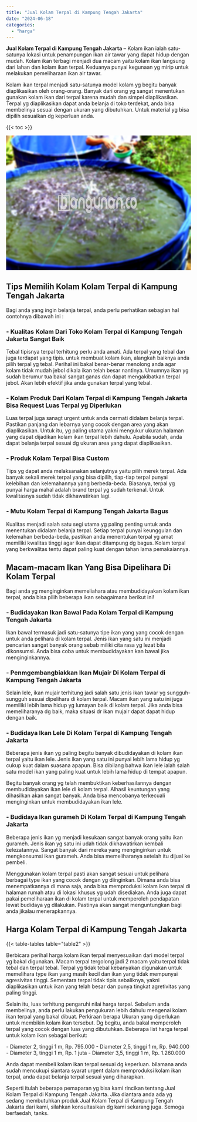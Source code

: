 ```yaml
---
title: "Jual Kolam Terpal di Kampung Tengah Jakarta"
date: "2024-06-18"
categories: 
  - "harga"
---
```


**Jual Kolam Terpal di Kampung Tengah Jakarta** – Kolam ikan ialah satu-satunya lokasi untuk penampungan ikan air tawar yang dapat hidup dengan mudah. Kolam ikan terbagi menjadi dua macam yaitu kolam ikan langsung dari lahan dan kolam ikan terpal. Keduanya punyai kegunaan yg mirip untuk melakukan pemeliharaan ikan air tawar.

Kolam ikan terpal menjadi satu-satunya model kolam yg begitu banyak diaplikasikan oleh orang-orang. Banyak dari orang yg sangat menentukan gunakan kolam ikan dari terpal karena mudah dan simpel diaplikasikan. Terpal yg diaplikasikan dapat anda belanja di toko terdekat, anda bisa membelinya sesuai dengan ukuran yang dibutuhkan. Untuk material yg bisa dipilih sesuaikan dg keperluan anda.

{{< toc >}}

![Jual Kolam Terpal di Kampung Tengah Jakarta](/images/jual-kolam-terpal-46.png)

## Tips Memilih Kolam Kolam Terpal di Kampung Tengah Jakarta

Bagi anda yang ingin belanja terpal, anda perlu perhatikan sebagian hal contohnya dibawah ini :

### \- Kualitas Kolam Dari Toko Kolam Terpal di Kampung Tengah Jakarta Sangat Baik

Tebal tipisnya terpal terhitung perlu anda amati. Ada terpal yang tebal dan juga terdapat yang tipis. untuk membuat kolam ikan, alangkah baiknya anda pilih terpal yg tebal. Perihal ini bakal benar-benar menolong anda agar kolam tidak mudah jebol dikala ikan telah besar nantinya. Umumnya ikan yg sudah berumur tua bakal sangat ganas dan dapat mengakibatkan terpal jebol. Akan lebih efektif jika anda gunakan terpal yang tebal.

### \- Kolam Produk Dari Kolam Terpal di Kampung Tengah Jakarta Bisa Request Luas Terpal yg Diperlukan

Luas terpal juga sanagt urgent untuk anda cermati didalam belanja terpal. Pastikan panjang dan lebarnya yang cocok dengan area yang akan diaplikasikan. Untuk itu, yg paling utama yakni mengukur ukuran halaman yang dapat dijadikan kolam ikan terpal lebih dahulu. Apabila sudah, anda dapat belanja terpal sesuai dg ukuran area yang dapat diaplikasikan.

### \- Produk Kolam Terpal Bisa Custom

Tips yg dapat anda melaksanakan selanjutnya yaitu pilih merek terpal. Ada banyak sekali merek terpal yang bisa dipilih, tiap-tiap terpal punyai kelebihan dan kelemahannya yang berbeda-beda. Biasanya, terpal yg punyai harga mahal adalah brand terpal yg sudah terkenal. Untuk kwalitasnya sudah tidak dikhawatirkan lagi.

### \- Mutu Kolam Terpal di Kampung Tengah Jakarta Bagus

Kualitas menjadi salah satu segi utama yg paling penting untuk anda menentukan didalam belanja terpal. Setiap terpal punyai keunggulan dan kelemahan berbeda-beda, pastikan anda menentukan terpal yg amat memiliki kwalitas tinggi agar ikan dapat ditampung dg bagus. Kolam terpal yang berkwalitas tentu dapat paling kuat dengan tahan lama pemakaiannya.

## Macam-macam Ikan Yang Bisa Dipelihara Di Kolam Terpal

Bagi anda yg menginginkan memeliahara atau membudidayakan kolam ikan terpal, anda bisa pilih beberapa ikan sebagaimana berikut ini!

### \- Budidayakan Ikan Bawal Pada Kolam Terpal di Kampung Tengah Jakarta

Ikan bawal termasuk jadi satu-satunya tipe ikan yang yang cocok dengan untuk anda pelihara di kolam terpal. Jenis ikan yang satu ini menjadi pencarian sangat banyak orang sebab miliki cita rasa yg lezat bila dikonsumsi. Anda bisa coba untuk membudidayakan kan bawal jika menginginkannya.

### \- Penmgembangbiakkan Ikan Mujair Di Kolam Terpal di Kampung Tengah Jakarta

Selain lele, ikan mujair terhitung jadi salah satu jenis ikan tawar yg sungguh-sungguh sesuai dipelihara di kolam terpal. Macam ikan yang satu ini juga memiliki lebih lama hidup yg lumayan baik di kolam terpal. Jika anda bisa memeliharanya dg baik, maka situasi dr ikan mujair dapat dapat hidup dengan baik.

### \- Budidaya Ikan Lele Di Kolam Terpal di Kampung Tengah Jakarta

Beberapa jenis ikan yg paling begitu banyak dibudidayakan di kolam ikan terpal yaitu ikan lele. Jenis ikan yang satu ini punyai lebih lama hidup yg cukup kuat dalam suasana apapun. Bisa dibilang bahwa ikan lele ialah salah satu model ikan yang paling kuat untuk lebih lama hidup di tempat apapun.

Begitu banyak orang yg telah membuktikan keberhasilannya dengan membudidayakan ikan lele di kolam terpal. Alhasil keuntungan yang dihasilkan akan sangat banyak. Anda bisa mencobanya terkecuali menginginkan untuk membudidayakan ikan lele.

### \- Budidaya Ikan gurameh Di Kolam Terpal di Kampung Tengah Jakarta

Beberapa jenis ikan yg menjadi kesukaan sangat banyak orang yaitu ikan gurameh. Jenis ikan yg satu ini udah tidak dikhawatirkan kembali kelezatannya. Sangat banyak dari mereka yang menginginkan untuk mengkonsumsi ikan gurameh. Anda bisa memeliharanya setelah itu dijual ke pembeli.

Menggunakan kolam terpal pasti akan sangat sesuai untuk pelihara berbagai type ikan yang cocok dengan yg diinginkan. Dimana anda bisa menempatkannya di mana saja, anda bisa memproduksi kolam ikan terpal di halaman rumah atau di lokasi khusus yg udah disediakan. Anda juga dapat pakai pemeliharaan ikan di kolam terpal untuk memperoleh pendapatan lewat budidaya yg dilakukan. Pastinya akan sangat menguntungkan bagi anda jikalau menerapkannya.

## Harga Kolam Terpal di Kampung Tengah Jakarta

{{< table-tables table="table2" >}}

Berbicara perihal harga kolam ikan terpal menyesuaikan dari model terpal yg bakal digunakan. Macam terpal tergolong jadi 2 macam yaitu terpal tidak tebal dan terpal tebal. Terpal yg tidak tebal kebanyakan digunakan untuk memelihara type ikan yang masih kecil dan ikan yang tidak mempunyai agresivitas tinggi. Sementara terpal tidak tipis sebaliknya, yakni diaplikasikan untuk ikan yang telah besar dan punya tingkat agretivitas yang paling tinggi.

Selain itu, luas terhitung pengaruhi nilai harga terpal. Sebelum anda membelinya, anda perlu lakukan pengukuran lebih dahulu mengenai kolam ikan terpal yang bakal dibuat. Perkiraan berapa Ukuran yang diperlukan untuk membikin kolam ikan tersebut. Dg begitu, anda bakal memperoleh terpal yang cocok dengan luas yang dibutuhkan. Beberapa list harga terpal untuk kolam ikan sebagai berikut:

\- Diameter 2, tinggi 1 m, Rp. 795.000 - Diameter 2,5, tinggi 1 m, Rp. 940.000 - Diameter 3, tinggi 1 m, Rp. 1 juta - Diameter 3,5, tinggi 1 m, Rp. 1.260.000

Anda dapat membeli kolam ikan terpal sesuai dg keperluan. bilamana anda sudah mencukupi siantara syarat urgent dalam memproduksi kolam ikan terpal, anda dapat belanja terpal sesuai yang diharapkan.

Seperti itulah beberapa pemaparan yg bisa kami rincikan tentang Jual Kolam Terpal di Kampung Tengah Jakarta. Jika diantara anda ada yg sedang membutuhkan produk Jual Kolam Terpal di Kampung Tengah Jakarta dari kami, silahkan konsultasikan dg kami sekarang juga. Semoga berfaedah, tanks.
